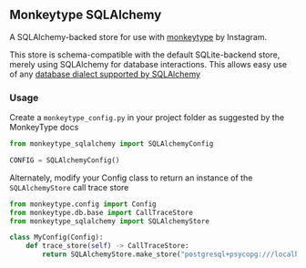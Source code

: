 ## Monkeytype SQLAlchemy

A SQLAlchemy-backed store for use with [monkeytype](https://github.com/Instagram/MonkeyType) by Instagram.

This store is schema-compatible with the default SQLite-backend store, merely using SQLAlchemy for database 
 interactions. This allows easy use of any 
 [database dialect supported by SQLAlchemy](https://docs.sqlalchemy.org/en/13/dialects/index.html)
 
### Usage

Create a `monkeytype_config.py` in your project folder as suggested by the MonkeyType docs

```python
from monkeytype_sqlalchemy import SQLAlchemyConfig

CONFIG = SQLAlchemyConfig()
```

Alternately, modify your Config class to return an instance of the `SQLAlchemyStore` call trace store

```python
from monkeytype.config import Config
from monkeytype.db.base import CallTraceStore
from monkeytype_sqlalchemy import SQLAlchemyStore

class MyConfig(Config):
    def trace_store(self) -> CallTraceStore:
        return SQLAlchemyStore.make_store("postgresql+psycopg:///localhost/my_database")
```
